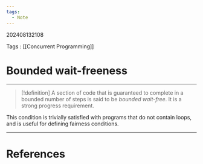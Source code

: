 ```yaml
---
tags:
  - Note
---
```

202408132108

Tags : [[Concurrent Programming]]
# Bounded wait-freeness
---

>[!definition]
>A section of code that is guaranteed to complete in a bounded number of steps is said to be *bounded wait-free*. It is a strong progress requirement. 

This condition is trivially satisfied with programs that do not contain loops, and is useful for defining fairness conditions.

---
# References
